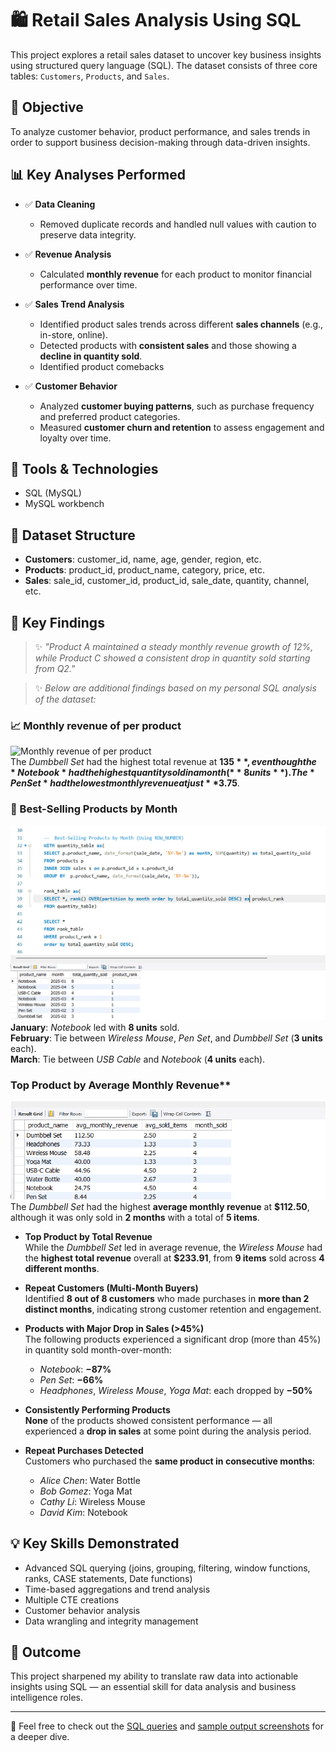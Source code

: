 # 🛍️ Retail Sales Analysis Using SQL

This project explores a retail sales dataset to uncover key business insights using structured query language (SQL). The dataset consists of three core tables: `Customers`, `Products`, and `Sales`.

## 🎯 Objective

To analyze customer behavior, product performance, and sales trends in order to support business decision-making through data-driven insights.

## 📊 Key Analyses Performed

- ✅ **Data Cleaning**  
  - Removed duplicate records and handled null values with caution to preserve data integrity.

- ✅ **Revenue Analysis**  
  - Calculated **monthly revenue** for each product to monitor financial performance over time.

- ✅ **Sales Trend Analysis**  
  - Identified product sales trends across different **sales channels** (e.g., in-store, online).
  - Detected products with **consistent sales** and those showing a **decline in quantity sold**.
  - Identified product comebacks

- ✅ **Customer Behavior**  
  - Analyzed **customer buying patterns**, such as purchase frequency and preferred product categories.
  - Measured **customer churn and retention** to assess engagement and loyalty over time.

## 🧰 Tools & Technologies

- SQL (MySQL)
- MySQL workbench

## 📁 Dataset Structure

- **Customers**: customer_id, name, age, gender, region, etc.
- **Products**: product_id, product_name, category, price, etc.
- **Sales**: sale_id, customer_id, product_id, sale_date, quantity, channel, etc.

## 🏁 Key Findings

> ✨ *"Product A maintained a steady monthly revenue growth of 12%, while Product C showed a consistent drop in quantity sold starting from Q2."*

> ✨ *Below are additional findings based on my personal SQL analysis of the dataset:*

### 📈 Monthly revenue of per product  
![Monthly revenue of per product  ](Outputs/avg%20monthly%20by%20revenue.png)  
The *Dumbbell Set* had the highest total revenue at **$135**, even though the *Notebook* had the highest quantity sold in a month (**8 units**). The *Pen Set* had the lowest monthly revenue at just **$3.75**.

### 🛒 Best-Selling Products by Month  
![Best-Selling Products by Month](Outputs/Best-Selling%20Products%20by%20Month.png)  
**January**: *Notebook* led with **8 units** sold.  
**February**: Tie between *Wireless Mouse*, *Pen Set*, and *Dumbbell Set* (**3 units** each).  
**March**: Tie between *USB Cable* and *Notebook* (**4 units** each).

### Top Product by Average Monthly Revenue**
  ![Best Monthly Revenue](Outputs/Monthly%20Revenue%20by%20Product.png)  
  The *Dumbbell Set* had the highest **average monthly revenue** at **$112.50**, although it was only sold in **2 months** with a total of **5 items**.

- **Top Product by Total Revenue**  
  While the *Dumbbell Set* led in average revenue, the *Wireless Mouse* had the **highest total revenue** overall at **$233.91**, from **9 items** sold across **4 different months**.

- **Repeat Customers (Multi-Month Buyers)**  
  Identified **8 out of 8 customers** who made purchases in **more than 2 distinct months**, indicating strong customer retention and engagement.

- **Products with Major Drop in Sales (>45%)**  
  The following products experienced a significant drop (more than 45%) in quantity sold month-over-month:  
  - *Notebook*: **−87%**  
  - *Pen Set*: **−66%**  
  - *Headphones*, *Wireless Mouse*, *Yoga Mat*: each dropped by **−50%**

- **Consistently Performing Products**  
  **None** of the products showed consistent performance — all experienced a **drop in sales** at some point during the analysis period.

- **Repeat Purchases Detected**  
  Customers who purchased the **same product in consecutive months**:  
  - *Alice Chen*: Water Bottle  
  - *Bob Gomez*: Yoga Mat  
  - *Cathy Li*: Wireless Mouse  
  - *David Kim*: Notebook


## 💡 Key Skills Demonstrated

- Advanced SQL querying (joins, grouping, filtering, window functions, ranks, CASE statements, Date functions)
- Time-based aggregations and trend analysis
- Multiple CTE creations
- Customer behavior analysis
- Data wrangling and integrity management

## 📌 Outcome

This project sharpened my ability to translate raw data into actionable insights using SQL — an essential skill for data analysis and business intelligence roles. 

---

📂 Feel free to check out the [SQL queries](./retail_sales_queries.sql) and [sample output screenshots](./sample_outputs/) for a deeper dive.
